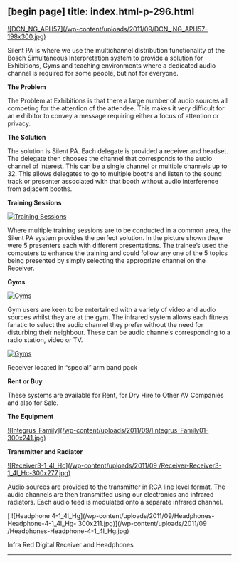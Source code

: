 [begin page]
 title: index.html-p-296.html
----------------------------------------------------------

[ ![DCN_NG_APH57](/wp-content/uploads/2011/09/DCN_ NG_APH57-198x300.jpg)](/wp-content/uploads/2011/09/DCN_NG_APH57.jpg)

Silent PA is where we use the multichannel distribution functionality of the Bosch Simultaneous Interpretation system to provide a solution for Exhibitions, Gyms and teaching environments where a dedicated audio channel is required for some people, but not for everyone.

**The Problem**

The Problem at Exhibitions is that there a large number of audio sources all competing for the attention of the attendee. This makes it very difficult for an exhibitor to convey a message requiring either a focus of attention or privacy.

**The Solution**

The solution is Silent PA. Each delegate is provided a receiver and headset. The delegate then chooses the channel that corresponds to the audio channel of interest. This can be a single channel or multiple channels up to 32. This allows delegates to go to multiple booths and listen to the sound track or presenter associated with that booth without audio interference from adjacent booths.

**Training Sessions**

[ ![Training Sessions](/wp-content/uploads/2011/09/DSC_6024-300x194.jpg)](/wp-content/uploads/2011/09/DSC_6024.jpg)

Where multiple training sessions are to be conducted in a common area, the Silent PA system provides the perfect solution. In the picture shown there were 5 presenters each with different presentations. The trainee’s used the computers to enhance the training and could follow any one of the 5 topics being presented by simply selecting the appropriate channel on the Receiver.

**Gyms**

[ ![Gyms](/wp-content/uploads/2011/09/DSC01599-300x199.jpg)](/wp-content/uploads/2011/09/DSC01599.jpg)

Gym users are keen to be entertained with a variety of video and audio sources whilst they are at the gym. The infrared system allows each fitness fanatic to select the audio channel they prefer without the need for disturbing their neighbour. These can be audio channels corresponding to a radio station, video or TV.

[ ![Gyms](/wp-content/uploads/2011/09/DSC01600-300x199.jpg)](/wp-content/uploads/2011/09/DSC01600.jpg)

Receiver located in &ldquo;special&rdquo; arm band pack

**Rent or Buy**

These systems are available for Rent, for Dry Hire to Other AV Companies and also for Sale.

**The Equipment**

[ ![Integrus_Family](/wp-content/uploads/2011/09/I ntegrus_Family01-300x241.jpg)](/wp-content/uploads/2011/09/Integrus_Family01.jpg)

**Transmitter and Radiator**

[ ![Receiver3-1_4l_Hc](/wp-content/uploads/2011/09 /Receiver-Receiver3-1_4l_Hc-300x277.jpg)](/wp-content/uploads/2011/09/Receiver-Receiver3-1_4l_Hc.jpg)

Audio sources are provided to the transmitter in RCA line level format. The audio channels are then transmitted using our electronics and infrared radiators. Each audio feed is modulated onto a separate infrared channel.

[ ![Headphone 4-1_4l_Hg](/wp-content/uploads/2011/09/Headphones-Headphone-4-1_4l_Hg- 300x211.jpg)](/wp-content/uploads/2011/09 /Headphones-Headphone-4-1_4l_Hg.jpg)

Infra Red Digital Receiver and Headphones




----------------------------------------------------------
